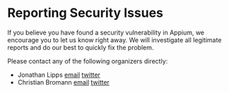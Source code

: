 # Reporting Security Issues

If you believe you have found a security vulnerability in Appium, we encourage you to let us know right away. We will investigate all legitimate reports and do our best to quickly fix the problem.

Please contact any of the following organizers directly:

* Jonathan Lipps [email](mailto:jlipps@cloudgrey.io) [twitter](https://twitter.com/jlipps)
* Christian Bromann [email](mailto:christian@saucelabs.com) [twitter](https://twitter.com/bromann)